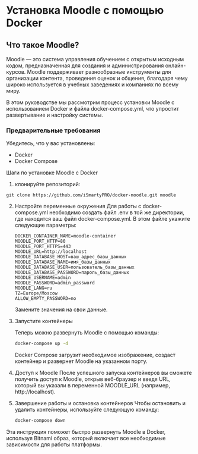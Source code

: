 # Установка Moodle с помощью Docker

## Что такое Moodle?

Moodle — это система управления обучением с открытым исходным кодом, предназначенная для создания и администрирования онлайн-курсов. Moodle поддерживает разнообразные инструменты для организации контента, проведения оценок и общения, благодаря чему широко используется в учебных заведениях и компаниях по всему миру.

В этом руководстве мы рассмотрим процесс установки Moodle с использованием Docker и файла docker-compose.yml, что упростит развертывание и настройку системы.

### Предварительные требования
Убедитесь, что у вас установлены:

* Docker
* Docker Compose

Шаги по установке Moodle с Docker

1. клонируйте репозиторий:
```
git clone https://github.com/iSmartyPRO/docker-moodle.git moodle
```

2. Настройте переменные окружения
    Для работы с docker-compose.yml необходимо создать файл .env в той же директории, где находится ваш файл docker-compose.yml. В этом файле укажите следующие параметры:

    ```env
    DOCKER_CONTAINER_NAME=moodle-container
    MOODLE_PORT_HTTP=80
    MOODLE_PORT_HTTPS=443
    MOODLE_URL=http://localhost
    MOODLE_DATABASE_HOST=ваш_адрес_базы_данных
    MOODLE_DATABASE_NAME=имя_базы_данных
    MOODLE_DATABASE_USER=пользователь_базы_данных
    MOODLE_DATABASE_PASSWORD=пароль_базы_данных
    MOODLE_USERNAME=admin
    MOODLE_PASSWORD=admin_password
    MOODLE_LANG=ru
    TZ=Europe/Moscow
    ALLOW_EMPTY_PASSWORD=no
    ```
    Замените значения на свои данные.

3. Запустите контейнеры

    Теперь можно развернуть Moodle с помощью команды:

    ```bash
    docker-compose up -d
    ```
    Docker Compose загрузит необходимое изображение, создаст контейнер и развернет Moodle на указанном порту.

4. Доступ к Moodle
    После успешного запуска контейнеров вы сможете получить доступ к Moodle, открыв веб-браузер и введя URL, который вы указали в переменной MOODLE_URL (например, http://localhost).

5. Завершение работы и остановка контейнеров
Чтобы остановить и удалить контейнеры, используйте следующую команду:

    ```bash
    docker-compose down
    ```

Эта инструкция поможет быстро развернуть Moodle в Docker, используя Bitnami образ, который включает все необходимые зависимости для работы платформы.